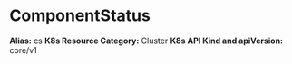 # ComponentStatus

**Alias:** cs
**K8s Resource Category:** Cluster
**K8s API Kind and apiVersion:** core/v1
